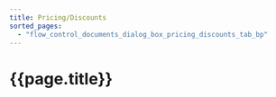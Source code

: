 ```yaml
---
title: Pricing/Discounts
sorted_pages:
  - "flow_control_documents_dialog_box_pricing_discounts_tab_bp"
---
```

# {{page.title}}
